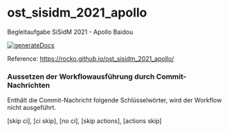 # ost_sisidm_2021_apollo
Begleitaufgabe SiSidM 2021 - Apollo Baidou

[![generateDocs](https://github.com/rocko/ost_sisidm_2021_apollo/actions/workflows/generateDocs.yml/badge.svg)](https://github.com/rocko/ost_sisidm_2021_apollo/actions/workflows/generateDocs.yml)

Reference: https://rocko.github.io/ost_sisidm_2021_apollo/





### Aussetzen der Workflowausführung durch Commit-Nachrichten
Enthält die Commit-Nachricht folgende Schlüsselwörter, wird der Workflow nicht ausgeführt. 

[skip ci], [ci skip], [no ci], [skip actions], [actions skip]
